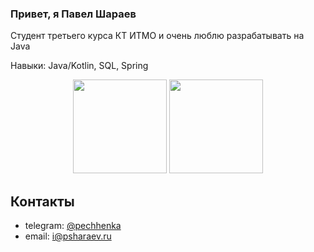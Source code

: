 ### Привет, я Павел Шараев

Студент третьего курса КТ ИТМО и очень люблю разрабатывать на Java

Навыки: Java/Kotlin, SQL, Spring

<p align='center'>
   <img height=150 src="https://github-readme-stats.vercel.app/api?username=psharaev&show_icons=true&count_private=true"/>
   <img height=150 src="https://github-readme-stats.vercel.app/api/top-langs/?username=psharaev&layout=compact"/>
</p>

## Контакты
* telegram: [@pechhenka](https://t.me/pechhenka)
* email: [i@psharaev.ru](mailto:i@psharaev.ru)
